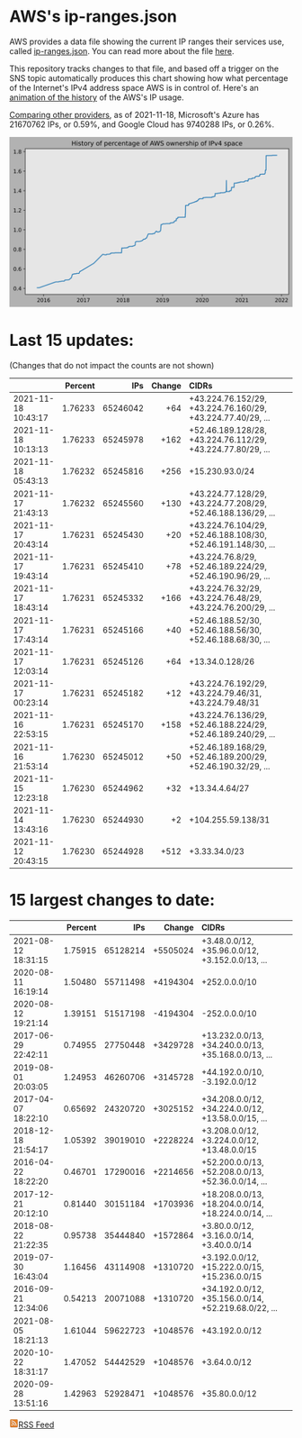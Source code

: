 # AWS's ip-ranges.json

AWS provides a data file showing the current IP ranges their
services use, called [ip-ranges.json](https://ip-ranges.amazonaws.com/ip-ranges.json).  You 
can read more about the file [here](https://docs.aws.amazon.com/general/latest/gr/aws-ip-ranges.html).

This repository tracks changes to that file, and based off a trigger on the SNS topic 
automatically produces this chart showing how what percentage of the Internet's IPv4 
address space AWS is in control of.  Here's an 
[animation of the history](https://youtu.be/Su25yl7eol8) of the AWS's IP usage.

[Comparing other providers](https://github.com/seligman/cloud_sizes), as of 2021-11-18, Microsoft's Azure has 21670762 IPs, or 0.59%, and Google Cloud has 9740288 IPs, or 0.26%.

![History of AWS](history_count.svg)

# Last 15 updates:

(Changes that do not impact the counts are not shown)

| | Percent | IPs | Change | CIDRs |
| :--- | ---: | ---: | ---: | :--- |
| 2021-11-18 10:43:17 | 1.76233 | 65246042 | +64 | +43.224.76.152/29, +43.224.76.160/29, +43.224.77.40/29, ... |
| 2021-11-18 10:13:13 | 1.76233 | 65245978 | +162 | +52.46.189.128/28, +43.224.76.112/29, +43.224.77.80/29, ... |
| 2021-11-18 05:43:13 | 1.76232 | 65245816 | +256 | +15.230.93.0/24 |
| 2021-11-17 21:43:13 | 1.76232 | 65245560 | +130 | +43.224.77.128/29, +43.224.77.208/29, +52.46.188.136/29, ... |
| 2021-11-17 20:43:14 | 1.76231 | 65245430 | +20 | +43.224.76.104/29, +52.46.188.108/30, +52.46.191.148/30, ... |
| 2021-11-17 19:43:14 | 1.76231 | 65245410 | +78 | +43.224.76.8/29, +52.46.189.224/29, +52.46.190.96/29, ... |
| 2021-11-17 18:43:14 | 1.76231 | 65245332 | +166 | +43.224.76.32/29, +43.224.76.48/29, +43.224.76.200/29, ... |
| 2021-11-17 17:43:14 | 1.76231 | 65245166 | +40 | +52.46.188.52/30, +52.46.188.56/30, +52.46.188.68/30, ... |
| 2021-11-17 12:03:14 | 1.76231 | 65245126 | +64 | +13.34.0.128/26 |
| 2021-11-17 00:23:14 | 1.76231 | 65245182 | +12 | +43.224.76.192/29, +43.224.79.46/31, +43.224.79.48/31 |
| 2021-11-16 22:53:15 | 1.76231 | 65245170 | +158 | +43.224.76.136/29, +52.46.188.224/29, +52.46.189.240/29, ... |
| 2021-11-16 21:53:14 | 1.76230 | 65245012 | +50 | +52.46.189.168/29, +52.46.189.200/29, +52.46.190.32/29, ... |
| 2021-11-15 12:23:18 | 1.76230 | 65244962 | +32 | +13.34.4.64/27 |
| 2021-11-14 13:43:16 | 1.76230 | 65244930 | +2 | +104.255.59.138/31 |
| 2021-11-12 20:43:15 | 1.76230 | 65244928 | +512 | +3.33.34.0/23 |


# 15 largest changes to date:

| | Percent | IPs | Change | CIDRs |
| :--- | ---: | ---: | ---: | :--- |
| 2021-08-12 18:31:15 | 1.75915 | 65128214 | +5505024 | +3.48.0.0/12, +35.96.0.0/12, +3.152.0.0/13, ... |
| 2020-08-11 16:19:14 | 1.50480 | 55711498 | +4194304 | +252.0.0.0/10 |
| 2020-08-12 19:21:14 | 1.39151 | 51517198 | -4194304 | -252.0.0.0/10 |
| 2017-06-29 22:42:11 | 0.74955 | 27750448 | +3429728 | +13.232.0.0/13, +34.240.0.0/13, +35.168.0.0/13, ... |
| 2019-08-01 20:03:05 | 1.24953 | 46260706 | +3145728 | +44.192.0.0/10, -3.192.0.0/12 |
| 2017-04-07 18:22:10 | 0.65692 | 24320720 | +3025152 | +34.208.0.0/12, +34.224.0.0/12, +13.58.0.0/15, ... |
| 2018-12-18 21:54:17 | 1.05392 | 39019010 | +2228224 | +3.208.0.0/12, +3.224.0.0/12, +13.48.0.0/15 |
| 2016-04-22 18:22:20 | 0.46701 | 17290016 | +2214656 | +52.200.0.0/13, +52.208.0.0/13, +52.36.0.0/14, ... |
| 2017-12-21 20:12:10 | 0.81440 | 30151184 | +1703936 | +18.208.0.0/13, +18.204.0.0/14, +18.224.0.0/14, ... |
| 2018-08-22 21:22:35 | 0.95738 | 35444840 | +1572864 | +3.80.0.0/12, +3.16.0.0/14, +3.40.0.0/14 |
| 2019-07-30 16:43:04 | 1.16456 | 43114908 | +1310720 | +3.192.0.0/12, +15.222.0.0/15, +15.236.0.0/15 |
| 2016-09-21 12:34:06 | 0.54213 | 20071088 | +1310720 | +34.192.0.0/12, +35.156.0.0/14, +52.219.68.0/22, ... |
| 2021-08-05 18:21:13 | 1.61044 | 59622723 | +1048576 | +43.192.0.0/12 |
| 2020-10-22 18:31:17 | 1.47052 | 54442529 | +1048576 | +3.64.0.0/12 |
| 2020-09-28 13:51:16 | 1.42963 | 52928471 | +1048576 | +35.80.0.0/12 |


[![RSS Icon](rss-icon.png)RSS Feed](https://raw.githubusercontent.com/seligman/aws-ip-ranges/master/rss.xml)
